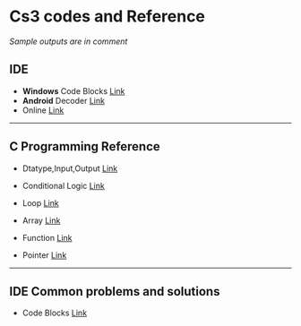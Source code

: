 # Cs3 codes and Reference

_Sample outputs are in comment_

## IDE

- **Windows** Code Blocks [Link](https://tinyurl.com/f8cfs5uh)
- **Android** Decoder [Link](https://tinyurl.com/4mmtmmx8)
- Online [Link](https://tinyurl.com/2cydcpn3)

---

## C Programming Reference

- Dtatype,Input,Output [Link](http://cpbook.subeen.com/2011/08/data-type-input-output.html)

- Conditional Logic [Link](http://cpbook.subeen.com/2011/08/conditional-logic.html)

- Loop [Link](http://cpbook.subeen.com/2011/08/loop.html)

- Array [Link](http://cpbook.subeen.com/2011/08/array-programming-c.html)

- Function [Link](http://cpbook.subeen.com/2011/09/function-programming-book.html)

- Pointer [Link](http://cpbook.subeen.com/2016/10/pointer.html)

---

## IDE Common problems and solutions

- Code Blocks [Link](https://wiki.codeblocks.org/index.php/Common_problems_and_solutions)
